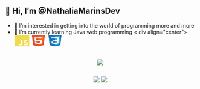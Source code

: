 ## 👋 Hi, I’m @NathaliaMarinsDev
- 👀 I’m interested in getting into the world of programming more and more
- 🌱 I’m currently learning Java web programming
< div align="center">
  <img alt="Nath-Js" height="30" width="40" src="https://raw.githubusercontent.com/devicons/devicon/master/icons/javascript/javascript-plain.svg">
  <img alt="Nath-HTML" height="30" width="40" src="https://raw.githubusercontent.com/devicons/devicon/master/icons/html5/html5-original.svg">
  <img alt="Nath-CSS" height="30" width="40" src="https://raw.githubusercontent.com/devicons/devicon/master/icons/css3/css3-original.svg">
</div>

<br>

<div align="center"> 
  <a href="https://www.linkedin.com/in/nathalia-marins-37359028b/" target="_blank"><img src="https://img.shields.io/badge/-LinkedIn-%230077B5?style=for-the-badge&logo=linkedin&logoColor=white" target="_blank"></a> 
</div>

<br>

 <div align="center" style="background-color: #RF6833; padding: 10px;">
  <img height="180em" src="https://github-readme-stats.vercel.app/api?username=NathaliaMarinsDev&show_icons=true&theme=jolly&include_all_commits=true&count_private=true"/>
  <img height="180em" src="https://github-readme-stats.vercel.app/api/top-langs/?username=NathaliaMarinsDev&layout=compact&langs_count=16&theme=jolly"/>
</div>



<!---
NathaliaMarinsDev/NathaliaMarinsDev is a ✨ special ✨ repository because its `README.md` (this file) appears on your GitHub profile.
You can click the Preview link to take a look at your changes.
--->


